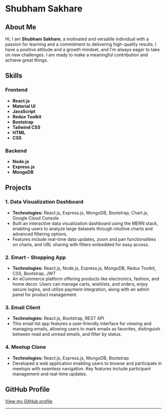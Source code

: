 # Shubham Sakhare

## About Me

Hi, I am **Shubham Sakhare**, a motivated and versatile individual with a passion for learning and a commitment to delivering high-quality results. I have a positive attitude and a growth mindset, and I'm always eager to take on new challenges. I am ready to make a meaningful contribution and achieve great things.

## Skills

### Frontend

- **React.js**
- **Material UI**
- **JavaScript**
- **Redux Toolkit**
- **Bootstrap**
- **Tailwind CSS**
- **HTML**
- **CSS**

### Backend

- **Node.js**
- **Express.js**
- **MongoDB**

## Projects

### 1. Data Visualization Dashboard

- **Technologies:** React.js, Express.js, MongoDB, Bootstrap, Chart.js, Google Cloud Console
- Built an interactive data visualization dashboard using the MERN stack, enabling users to analyze large datasets through intuitive charts and advanced filtering options.
- Features include real-time data updates, zoom and pan functionalities on charts, and URL sharing with filters embedded for easy access.

### 2. Emart - Shopping App

- **Technologies:** React.js, Node.js, Express.js, MongoDB, Redux Toolkit, CSS, Bootstrap, JWT
- An eCommerce platform offering products like electronics, fashion, and home decor. Users can manage carts, wishlists, and orders, enjoy secure logins, and utilize payment integration, along with an admin panel for product management.

### 3. Email Client

- **Technologies:** React.js, Bootstrap, REST API
- This email list app features a user-friendly interface for viewing and managing emails, allowing users to mark emails as favorites, distinguish between read and unread emails, and filter by status.

### 4. Meetup Clone

- **Technologies:** React.js, Express.js, MongoDB, Bootstrap
- Developed a web application enabling users to browse and participate in meetups with seamless navigation. Key features include participant management and real-time updates.

## GitHub Profile

[View my GitHub profile](https://github.com/ashwinipendkar953)

---
